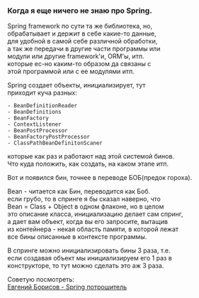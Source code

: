 ### Когда я еще ничего не знаю про Spring.

Spring framework по сути та же библиотека, но,  
обрабатывает и держит в себе какие-то данные,  
для удобной в самой себе различной обработки,  
а так же передачи в другие части программы или  
модули или другие framework'и, ORM'ы, итп.  
которые ес-но каким-то образом да связаны с  
этой программой или с ее модулями итп.  

Spring создает объекты, инициализирует, тут  
приходит куча разных:  

    - BeanDefinitionReader
    - BeanDefinitions
    - BeanFactory
    - ContextListener
    - BeanPostProcessor
    - BeanFactoryPostProcessor
    - ClassPathBeanDefinitonScaner

которые как раз и работают над этой системой бинов.  
Что куда положить, как создать, на каком этапе итп.  

Вот и появился бин, точнее в переводе БОБ(предок гороха).  

Bean - читается как Бин, переводится как Боб.  
если грубо, то в спринге я бы сказал наверно, что  
Bean = Class + Object в одном флаконе, но в целом  
это описание класса, инициализацию делает сам спринг,  
а дает вам объект, когда вы его запросите, вытащив  
из контейнера - некая область памяти, в которой лежат  
все бины описанные в контексте программы.  

В спринге можно инициализировать бины 3 раза, т.е.  
если создавая объект мы инициализируем его 1 раз в  
конструкторе, то тут можно сделать это аж 3 раза.  

Советую посмотреть:  
[Евгений Борисов - Spring потрошитель](https://www.youtube.com/watch?v=BmBr5diz8WA)
